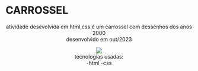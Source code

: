 # CARROSSEL
<header aling="center">
<P>
  atividade desevolvida em html,css.é um carrossel com dessenhos dos anos 2000 <br>
  desenvolvido em out/2023
</P>
<img src="https://github.com/Giovannacastro18/carrossel1/assets/146981860/777ffa4b-6829-403d-a532-98d312085e44">

<detalis>
<summary>tecnologias usadas:</summary>
-html
-css
</detalis>
</header>

